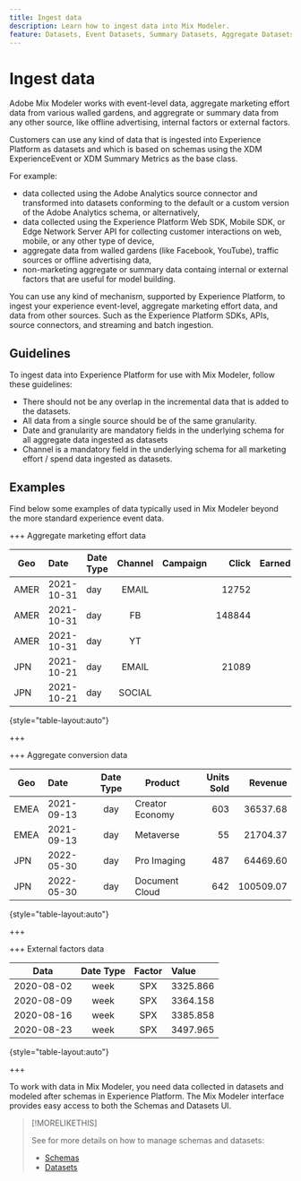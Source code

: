 ```yaml
---
title: Ingest data
description: Learn how to ingest data into Mix Modeler.
feature: Datasets, Event Datasets, Summary Datasets, Aggregate Datasets
---
```


# Ingest data

Adobe Mix Modeler works with event-level data, aggregate marketing effort data from various walled gardens, and aggregrate or summary data from any other source, like offline advertising, internal factors or external factors. 

Customers can use any kind of data that is ingested into Experience Platform as datasets and which is based on schemas using the XDM ExperienceEvent or XDM Summary Metrics as the base class. 

For example:

* data collected using the Adobe Analytics source connector and transformed into datasets conforming to the default or a custom version of the Adobe Analytics schema, or alternatively,
* data collected using the Experience Platform Web SDK, Mobile SDK, or Edge Network Server API for collecting customer interactions on web, mobile, or any other type of device,
* aggregate data from walled gardens (like Facebook, YouTube), traffic sources or offline advertising data,
* non-marketing aggregate or summary data containg internal or external factors that are useful for model building.

You can use any kind of mechanism, supported by Experience Platform, to ingest your experience event-level, aggregate marketing effort data, and data from other sources. Such as the Experience Platform SDKs, APIs, source connectors, and streaming and batch ingestion.


## Guidelines

To ingest data into Experience Platform for use with Mix Modeler, follow these guidelines:

* There should not be any overlap in the incremental data that is added to the datasets.
* All data from a single source should be of the same granularity.
* Date and granularity are mandatory fields in the underlying schema for all aggregate data ingested as datasets
* Channel is a mandatory field in the underlying schema for all marketing effort / spend data ingested as datasets.


## Examples

Find below some examples of data typically used in Mix Modeler beyond the more standard experience event data.

+++ Aggregate marketing effort data

| Geo | Date | Date Type | Channel | Campaign | Click | Earned | Engagement | Impression | Open | Owned | Sent |
|---|:--|---|:---:|---|--:|---|--:|---|---|---|--:|
|AMER|2021-10-31|day|EMAIL| |12752| | | | | |1132945|
|AMER|2021-10-31|day|FB| |148844| | | | | | |
|AMER|2021-10-31|day|YT| | | |2314452| | | | |
|JPN|2021-10-21|day|EMAIL| |21089| | | | | |3283626|
|JPN|2021-10-21|day|SOCIAL| | | |621| | | | |

{style="table-layout:auto"}

+++

+++ Aggregate conversion data

| Geo | Date | Date Type | Product | Units Sold | Revenue |
|---|:---|:---:|---|--:|--:|
|EMEA|2021-09-13|day|Creator Economy|603|36537.68|
|EMEA|2021-09-13|day|Metaverse|55|21704.37|
|JPN|2022-05-30|day|Pro Imaging| 487|64469.60|
|JPN|2022-05-30|day|Document Cloud|642|100509.07|

{style="table-layout:auto"}

+++

+++ External factors data

| Data | Date Type | Factor | Value |
|---|:---:|:---:|:---|
|2020-08-02|week|SPX|3325.866|
|2020-08-09|week|SPX|3364.158|
|2020-08-16|week|SPX|3385.858|
|2020-08-23|week|SPX|3497.965|

{style="table-layout:auto"}

+++

To work with data in Mix Modeler, you need data collected in datasets and modeled after schemas in Experience Platform. The Mix Modeler interface provides easy access to both the Schemas and Datasets UI.


>[!MORELIKETHIS]
>
>See for more details on how to manage schemas and datasets:
>
>* [Schemas](schemas.md)
>* [Datasets](datasets.md)
